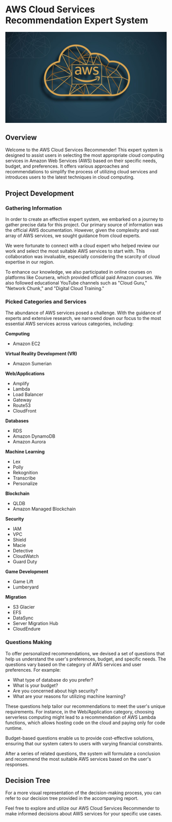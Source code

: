 # AWS Cloud Services Recommendation Expert System

![AWS](bg.jpg)

## Overview

Welcome to the AWS Cloud Services Recommender! This expert system is designed to assist users in selecting the most appropriate cloud computing services in Amazon Web Services (AWS) based on their specific needs, budget, and preferences. It offers various approaches and recommendations to simplify the process of utilizing cloud services and introduces users to the latest techniques in cloud computing.

## Project Development

### Gathering Information

In order to create an effective expert system, we embarked on a journey to gather precise data for this project. Our primary source of information was the official AWS documentation. However, given the complexity and vast array of AWS services, we sought guidance from cloud experts.

We were fortunate to connect with a cloud expert who helped review our work and select the most suitable AWS services to start with. This collaboration was invaluable, especially considering the scarcity of cloud expertise in our region.

To enhance our knowledge, we also participated in online courses on platforms like Coursera, which provided official paid Amazon courses. We also followed educational YouTube channels such as "Cloud Guru," "Network Chunk," and "Digital Cloud Training."

### Picked Categories and Services

The abundance of AWS services posed a challenge. With the guidance of experts and extensive research, we narrowed down our focus to the most essential AWS services across various categories, including:

**Computing**
- Amazon EC2

**Virtual Reality Development (VR)**
- Amazon Sumerian

**Web/Applications**
- Amplify
- Lambda
- Load Balancer
- Gateway
- Route53
- CloudFront

**Databases**
- RDS
- Amazon DynamoDB
- Amazon Aurora

**Machine Learning**
- Lex
- Polly
- Rekognition
- Transcribe
- Personalize

**Blockchain**
- QLDB
- Amazon Managed Blockchain

**Security**
- IAM
- VPC
- Shield
- Macie
- Detective
- CloudWatch
- Guard Duty

**Game Development**
- Game Lift
- Lumberyard

**Migration**
- S3 Glacier
- EFS
- DataSync
- Server Migration Hub
- CloudEndure

### Questions Making

To offer personalized recommendations, we devised a set of questions that help us understand the user's preferences, budget, and specific needs. The questions vary based on the category of AWS services and user preferences. For example:

- What type of database do you prefer?
- What is your budget?
- Are you concerned about high security?
- What are your reasons for utilizing machine learning?

These questions help tailor our recommendations to meet the user's unique requirements. For instance, in the Web/Application category, choosing serverless computing might lead to a recommendation of AWS Lambda functions, which allows hosting code on the cloud and paying only for code runtime.

Budget-based questions enable us to provide cost-effective solutions, ensuring that our system caters to users with varying financial constraints. 

After a series of related questions, the system will formulate a conclusion and recommend the most suitable AWS services based on the user's responses.

## Decision Tree

For a more visual representation of the decision-making process, you can refer to our decision tree provided in the accompanying report.

Feel free to explore and utilize our AWS Cloud Services Recommender to make informed decisions about AWS services for your specific use cases.

